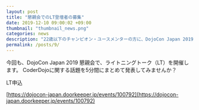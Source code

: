 ```yaml
---
layout: post
title: "懇親会でのLT登壇者の募集"
date: 2019-12-10 09:00:02 +09:00
thumbnail: "thumbnail_news.png"
categories: news
description: "22歳以下のチャンピオン・ユースメンターの方に、DojoCon Japan 2019 に参加するための交通費や宿泊費を補助します。"
permalink: /posts/9/
---
```


今回も、DojoCon Japan 2019 懇親会で、ライトニングトーク（LT）を開催します。
CoderDojoに関する話題を5分間にまとめて発表してみませんか？

LT申込 

[https://dojocon-japan.doorkeeper.jp/events/100792](https://dojocon-japan.doorkeeper.jp/events/100792)
